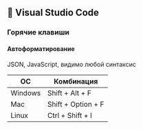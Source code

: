 ## 📑 Visual Studio Code

### Горячие клавиши

#### Автоформатирование

JSON, JavaScript, видимо любой синтаксис

|ОС|Комбинация|
|-|-|
| Windows | Shift + Alt + F |
| Mac | Shift + Option + F |
| Linux | Ctrl + Shift + I |